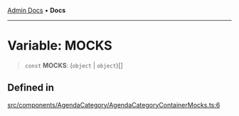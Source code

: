 [Admin Docs](/) • **Docs**

***

# Variable: MOCKS

> `const` **MOCKS**: (`object` \| `object`)[]

## Defined in

[src/components/AgendaCategory/AgendaCategoryContainerMocks.ts:6](https://github.com/PalisadoesFoundation/talawa-admin/blob/main/src/components/AgendaCategory/AgendaCategoryContainerMocks.ts#L6)
